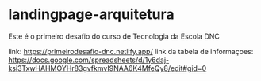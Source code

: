 # landingpage-arquitetura
Este é o primeiro desafio do curso de Tecnologia da Escola DNC

link: https://primeirodesafio-dnc.netlify.app/
link da tabela de informaçoes: https://docs.google.com/spreadsheets/d/1y6daj-ksi3TxwHAHMOYHr83gvfkmvI9NAA6K4MfeQy8/edit#gid=0

